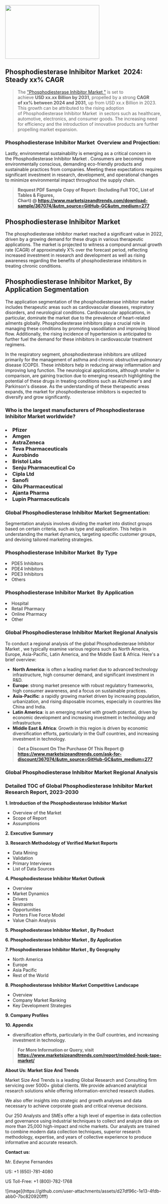 <p><img class="alignnone size-medium wp-image-20088" src="https://ffe5etoiles.com/wp-content/uploads/2024/12/MST1-300x171.png" alt="" width="300" height="171" /></p><h2 id="ember46" class="ember-view reader-text-block__heading-2">Phosphodiesterase Inhibitor Market &nbsp;2024: Steady&nbsp;xx% CAGR</h2><blockquote id="ember47" class="ember-view reader-text-block__blockquote">The&nbsp;<a class="app-aware-link " href="https://www.marketsizeandtrends.com/download-sample/367074/&utm_source=GitHub-GC&utm_medium=277" target="_blank" data-test-app-aware-link="">"Phosphodiesterase Inhibitor Market "</a>&nbsp;is set to achieve&nbsp;<strong>USD&nbsp;xx.xx&nbsp;Billion by 2031,</strong>&nbsp;propelled by a strong&nbsp;<strong>CAGR of&nbsp;xx% between 2024 and 2031,</strong>&nbsp;up from USD xx.x Billion in 2023. This growth can be attributed to the rising adoption of&nbsp;Phosphodiesterase Inhibitor Market &nbsp;in sectors such as healthcare, automotive, electronics, and consumer goods. The increasing need for efficiency and the introduction of innovative products are further propelling market expansion.</blockquote><h3 id="ember48" class="ember-view reader-text-block__heading-3">Phosphodiesterase Inhibitor Market &nbsp;Overview and Projection:</h3><p id="ember49" class="ember-view reader-text-block__paragraph">Lastly, environmental sustainability is emerging as a critical concern in the&nbsp;Phosphodiesterase Inhibitor Market . Consumers are becoming more environmentally conscious, demanding eco-friendly products and sustainable practices from companies. Meeting these expectations requires significant investment in research, development, and operational changes to minimize environmental impact throughout the supply chain.</p><blockquote id="ember50" class="ember-view reader-text-block__blockquote"><strong>Request PDF Sample Copy of Report: (Including Full TOC, List of Tables &amp; Figures, Chart)&nbsp;@&nbsp;<strong><a href="https://www.marketsizeandtrends.com/download-sample/367074/&utm_source=GitHub-GC&utm_medium=277" target="_blank">https://www.marketsizeandtrends.com/download-sample/367074/&utm_source=GitHub-GC&utm_medium=277</a></strong></strong></blockquote><h3 class=""> <h2>Phosphodiesterase Inhibitor Market</h2><p>The phosphodiesterase inhibitor market reached a significant value in 2022, driven by a growing demand for these drugs in various therapeutic applications. The market is projected to witness a compound annual growth rate (CAGR) of approximately X% over the forecast period, reflecting increased investment in research and development as well as rising awareness regarding the benefits of phosphodiesterase inhibitors in treating chronic conditions.</p><h2>Phosphodiesterase Inhibitor Market, By Application Segmentation</h2><p>The application segmentation of the phosphodiesterase inhibitor market includes therapeutic areas such as cardiovascular diseases, respiratory disorders, and neurological conditions. Cardiovascular applications, in particular, dominate the market due to the prevalence of heart-related ailments globally. Phosphodiesterase inhibitors play a crucial role in managing these conditions by promoting vasodilation and improving blood flow. Additionally, the rising incidence of hypertension is anticipated to further fuel the demand for these inhibitors in cardiovascular treatment regimens.</p><p>In the respiratory segment, phosphodiesterase inhibitors are utilized primarily for the management of asthma and chronic obstructive pulmonary disease (COPD). These inhibitors help in reducing airway inflammation and improving lung function. The neurological applications, although smaller in comparison, are gaining traction due to emerging research highlighting the potential of these drugs in treating conditions such as Alzheimer's and Parkinson's disease. As the understanding of these therapeutic areas expands, the market for phosphodiesterase inhibitors is expected to diversify and grow significantly.</p></h3><h3 id="" class="">Who is the largest manufacturers of&nbsp;Phosphodiesterase Inhibitor Market  worldwide?</h3><h3 class=""></Li><Li>Pfizer</Li><Li> Amgen</Li><Li> AstraZeneca</Li><Li> Teva Pharmaceuticals</Li><Li> Aurobindo</Li><Li> Bristol Labs</Li><Li> Senju Pharmaceutical Co</Li><Li> Cipla Ltd</Li><Li> Sanofi</Li><Li> Qilu Pharmaceutical</Li><Li> Ajanta Pharma</Li><Li> Lupin Pharmaceuticals</h3><h3 id="ember53" class="ember-view reader-text-block__heading-3">Global&nbsp;Phosphodiesterase Inhibitor Market  Segmentation:</h3><p id="ember54" class="ember-view reader-text-block__paragraph">Segmentation analysis involves dividing the market into distinct groups based on certain criteria, such as type and application. This helps in understanding the market dynamics, targeting specific customer groups, and devising tailored marketing strategies.</p><h3 id="" class="">Phosphodiesterase Inhibitor Market &nbsp;By Type</h3><p></Li><Li>PDE5 Inhibitors</Li><Li> PDE4 Inhibitors</Li><Li> PDE3 Inhibitors</Li><Li> Others</p><h3 id="" class="">Phosphodiesterase Inhibitor Market &nbsp;By Application</h3><p class=""></Li><Li>Hospital</Li><Li> Retail Pharmacy</Li><Li> Online Pharmacy</Li><Li> Other</p><h3 id="ember62" class="ember-view reader-text-block__heading-3">Global Phosphodiesterase Inhibitor Market  Regional Analysis</h3><p id="ember63" class="ember-view reader-text-block__paragraph">To conduct a regional analysis of the global Phosphodiesterase Inhibitor Market , we typically examine various regions such as North America, Europe, Asia-Pacific, Latin America, and the Middle East &amp; Africa. Here's a brief overview:</p><ul><li><strong>North America</strong>: is often a leading market due to advanced technology infrastructure, high consumer demand, and significant investment in R&amp;D.</li><li><strong>Europe</strong>: strong market presence with robust regulatory frameworks, high consumer awareness, and a focus on sustainable practices.</li><li><strong>Asia-Pacific</strong>: a rapidly growing market driven by increasing population, urbanization, and rising disposable incomes, especially in countries like China and India.</li><li><strong>Latin America</strong>: is an emerging market with growth potential, driven by economic development and increasing investment in technology and infrastructure.</li><li><strong>Middle East &amp; Africa</strong>: Growth in this region is driven by economic diversification efforts, particularly in the Gulf countries, and increasing investment in technology.</li></ul><blockquote id="ember61" class="ember-view reader-text-block__blockquote"><strong>Get a Discount On The Purchase Of This Report @ <strong><a href="https://html-cleaner.com/" target="">https://www.marketsizeandtrends.com/ask-for-discount/367074/&utm_source=GitHub-GC&utm_medium=277</a></strong></strong></blockquote><h3 id="ember62" class="ember-view reader-text-block__heading-3">Global Phosphodiesterase Inhibitor Market  Regional Analysis</h3><h3 id="" class="">Detailed TOC of Global Phosphodiesterase Inhibitor Market  Research Report, 2023-2030</h3><p id="" class=""><strong>1. Introduction of the Phosphodiesterase Inhibitor Market </strong></p><ul><li>Overview of the Market</li><li>Scope of Report</li><li>Assumptions</li></ul><p id="" class=""><strong>2. Executive Summary</strong></p><p id="" class=""><strong>3. Research Methodology of Verified Market Reports</strong></p><ul><li>Data Mining</li><li>Validation</li><li>Primary Interviews</li><li>List of Data Sources</li></ul><p id="" class=""><strong>4. Phosphodiesterase Inhibitor Market  Outlook</strong></p><ul><li>Overview</li><li>Market Dynamics</li><li>Drivers</li><li>Restraints</li><li>Opportunities</li><li>Porters Five Force Model</li><li>Value Chain Analysis</li></ul><p id="" class=""><strong>5. Phosphodiesterase Inhibitor Market , By Product</strong></p><p id="" class=""><strong>6. Phosphodiesterase Inhibitor Market , By Application</strong></p><p id="" class=""><strong>7. Phosphodiesterase Inhibitor Market , By Geography</strong></p><ul><li>North America</li><li>Europe</li><li>Asia Pacific</li><li>Rest of the World</li></ul><p id="" class=""><strong>8. Phosphodiesterase Inhibitor Market  Competitive Landscape</strong></p><ul><li>Overview</li><li>Company Market Ranking</li><li>Key Development Strategies</li></ul><p id="" class=""><strong>9. Company Profiles</strong></p><p id="" class=""><strong>10. Appendix</strong></p><ul><li>diversification efforts, particularly in the Gulf countries, and increasing investment in technology.</li></ul><blockquote id="ember65" class="ember-view reader-text-block__blockquote"><strong>For More Information or Query, visit <strong><strong><a href="https://html-cleaner.com/" target="">https://www.marketsizeandtrends.com/report/molded-hook-tape-market/</a></strong></strong></strong></blockquote><p id="" class=""><strong>About Us: Market Size And Trends</strong></p><p id="" class="">Market Size And Trends is a leading Global Research and Consulting firm servicing over 5000+ global clients. We provide advanced analytical research solutions while offering information-enriched research studies.</p><p id="" class="">We also offer insights into strategic and growth analyses and data necessary to achieve corporate goals and critical revenue decisions.</p><p id="" class="">Our 250 Analysts and SMEs offer a high level of expertise in data collection and governance using industrial techniques to collect and analyze data on more than 25,000 high-impact and niche markets. Our analysts are trained to combine modern data collection techniques, superior research methodology, expertise, and years of collective experience to produce informative and accurate research.</p><p id="" class=""><strong>Contact us:</strong></p><p id="" class="">Mr. Edwyne Fernandes</p><p id="" class="">US: +1 (650)-781-4080</p><p id="" class="">US Toll-Free: +1 (800)-782-1768</p>
![image](https://github.com/user-attachments/assets/d27df96c-1e13-4fdb-abb0-7bc820920fff)
